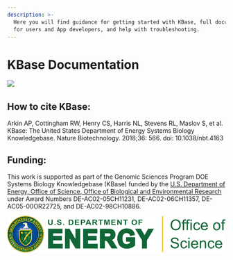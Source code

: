 ```yaml
---
description: >-
  Here you will find guidance for getting started with KBase, full documentation
  for users and App developers, and help with troubleshooting.
---
```


# KBase Documentation

![](.gitbook/assets/kbase-logo-landscape.jpg)

## How to cite KBase:

Arkin AP, Cottingham RW, Henry CS, Harris NL, Stevens RL, Maslov S, et al. KBase: The United States Department of Energy Systems Biology Knowledgebase. Nature Biotechnology. 2018;36: 566. doi: 10.1038/nbt.4163

## Funding:&#x20;

This work is supported as part of the Genomic Sciences Program DOE Systems Biology Knowledgebase (KBase) funded by the [U.S. Department of Energy, Office of Science, Office of Biological and Environmental Research ](http://science.energy.gov/ber/)under Award Numbers DE-AC02-05CH11231, DE-AC02-06CH11357, DE-AC05-00OR22725, and DE-AC02-98CH10886.

<div align="center">

<img src=".gitbook/assets/doe_logo.svg" alt="">

</div>



